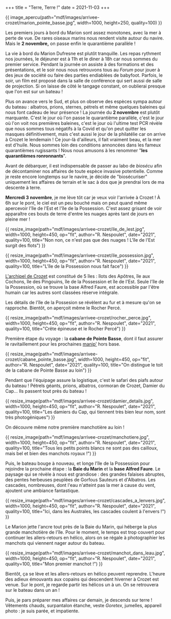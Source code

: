 +++
title = "Terre, Terre !"
date = 2021-11-03
+++

{{ image_apercu(path="mdf/images/arrivee-crozet/marion_pointe_basse.jpg", width=1000, height=250, quality=100) }}

Les premiers jours à bord du Marion sont assez monotones, avec la mer à perte de vue. De rares oiseaux marins nous rendent visite autour du navire. Mais le **2 novembre,** on passe enfin le quarantième parallèle !

<!-- more -->

La vie à bord du Marion Dufresne est plutôt tranquille. Les repas rythment nos journées, le déjeuner est à 11h et le diner à 18h car nous sommes du premier service. Pendant la journée on assiste à des formations et des présentations, et le soir nous nous retrouvons tous au *Forum* pour jouer à des jeux de société ou faire des parties endiablées de babyfoot. Parfois, le soir, un film est proposé dans la salle de conférence qui sert aussi de salle de projection. Si on laisse de côté le tangage constant, on oublierai presque que l'on est sur un bateau ! 

Plus on avance vers le Sud, et plus on observe des espèces sympa autour du bateau : albatros, prions, sternes, pétrels et même quelques baleines qui nous font cadeau de leur présence ! La journée du **2 novembre** est plutôt marquante. C'est le jour où l'on passe le quarantième parallèle, c'est le jour où l'on voit nos premières baleines, c'est le jour où l'ultime test PCR révèle que nous sommes tous négatifs à la Covid et qu'on peut quitter les masques définitivement, mais c'est aussi le jour de la philatélie car on arrive à Crozet le lendemain !
Ce jour-là d'ailleurs, il fait vraiment beau, et la mer est d'huile. Nous sommes loin des conditions annoncées dans les fameux quarantièmes rugissants ! Nous nous amusons à les renommer "**les quarantièmes ronronnants**". 

Avant de débarquer, il est indispensable de passer au labo de *biosécu* afin de décontaminer nos affaires de toute espèce invasive potentielle. Comme je reste encore longtemps sur le navire, je décide de "biosécuriser" uniquement les affaires de terrain et le sac à dos que je prendrai lors de ma descente à terre. 

**Mercredi 3 novembre**, je me lève tôt car je veux voir l'arrivée à Crozet ! À 6h sur le pont, le ciel est un peu bouché mais on peut quand même apercevoir l'île de l'Est et l'île de la Possession. C'est assez grisant de voir apparaître ces bouts de terre d'entre les nuages après tant de jours en pleine mer !

{{ resize_image(path="mdf/images/arrivee-crozet/ile_de_lest.jpg", width=1000, height=450, op="fit", author="R. Nespoulet", date="2021", quality=100, title="Non non, ce n'est pas que des nuages ! L'île de l'Est surgit des flots") }}

{{ resize_image(path="mdf/images/arrivee-crozet/ile_possession.jpg", width=1000, height=450, op="fit", author="R. Nespoulet", date="2021", quality=100, title="L'île de la Possession nous fait face") }}

[L'archipel de Crozet](/starting/recrutement/#australes "Voir la carte") est constitué de 5 îles : îlots des Apôtres, île aux Cochons, île des Pingouins, île de la Possession et île de l'Est. Seule l'île de la Possession, où se trouve la base Alfred Faure, est accessible par l'être humain car les autres sont classées réserve intégrale.

Les détails de l'île de la Possesion se révèlent au fur et à mesure qu'on se rapproche. Bientôt, on aperçoit même le Rocher Percé.

{{ resize_image(path="mdf/images/arrivee-crozet/rocher_perce.jpg", width=1000, height=450, op="fit", author="R. Nespoulet", date="2021", quality=100, title="Crête épineuse et le Rocher Percé") }} 

Première étape du voyage : la **cabane de Pointe Basse**, dont il faut assurer le ravitaillement pour les prochaines [manip'](/lexique/#manip "Tâches à réaliser pour un programme scientifique") hors base.

{{ resize_image(path="mdf/images/arrivee-crozet/cabane_pointe_basse.jpg", width=1000, height=450, op="fit", author="R. Nespoulet", date="2021", quality=100, title="On distingue le toit de la cabane de Pointe Basse au loin") }} 

Pendant que l'équipage assure la logistique, c'est le safari des piafs autour du bateau ! Pétrels géants, prions, albatros, cormoran de Crozet, Damier du Cap... Ils passent tout près du bateau !

{{ resize_image(path="mdf/images/arrivee-crozet/damier_details.jpg", width=1000, height=450, op="fit", author="R. Nespoulet", date="2021", quality=100, title="Les damiers du Cap, qui tiennent très bien leur nom, sont très photogéniques") }} 

On découvre même notre première manchotière au loin ! 

{{ resize_image(path="mdf/images/arrivee-crozet/manchotiere.jpg", width=1000, height=450, op="fit", author="R. Nespoulet", date="2021", quality=100, title="Tous les petits points blancs ne sont pas des cailloux, mais bel et bien des manchots royaux !") }}

Puis, le bateau bouge à nouveau, et longe l'île de la Possession pour rejoindre la prochaine étape : la **Baie du Marin** et la **base Alfred Faure**. Le paysage qui se révèle à nous est grandiose : des grandes falaises abruptes, des pentes herbeuses peuplées de Gorfous Sauteurs et d'Albatros. Les cascades, nombreuses, dont l'eau n'atteint pas la mer à cause du vent, ajoutent une ambiance fantastique.

{{ resize_image(path="mdf/images/arrivee-crozet/cascades_a_lenvers.jpg", width=1000, height=450, op="fit", author="R. Nespoulet", date="2021", quality=100, title="Ici, dans les Australes, les cascades coulent à l'envers !") }}

Le Marion jette l'ancre tout près de la Baie du Marin, qui héberge la plus grande manchotière de l'île. Pour le moment, le temps est trop couvert pour continuer les allers-retours en hélico, alors on se régale à photographier les manchots qui viennent nager autour du bateau.

{{ resize_image(path="mdf/images/arrivee-crozet/manchot_dans_leau.jpg", width=1000, height=450, op="fit", author="R. Nespoulet", date="2021", quality=100, title="Mon premier manchot !") }}

Bientôt, ça se lève et les allers-retours en hélico peuvent reprendre. L'heure des adieux émouvants aux copains qui descendent hiverner à Crozet est venue. Sur le pont, je regarde partir les hélicos un à un. On se retrouvera sur le bateau dans un an ! 

Puis, je pars préparer mes affaires car demain, je descends sur terre ! Vêtements chauds, surpantalon étanche, veste *Goretex*, jumelles, appareil photo : je suis parée, et impatiente.




